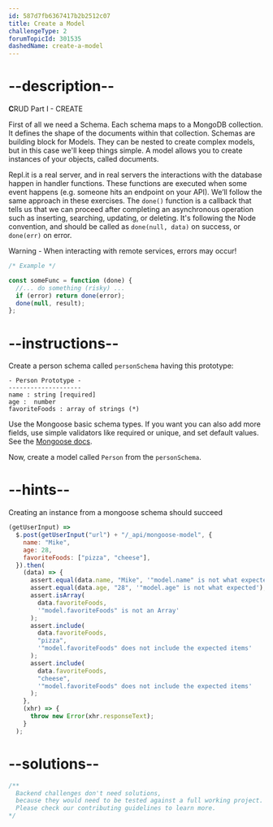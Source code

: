 ```yaml
---
id: 587d7fb6367417b2b2512c07
title: Create a Model
challengeType: 2
forumTopicId: 301535
dashedName: create-a-model
---
```


# --description--

**C**RUD Part I - CREATE

First of all we need a Schema. Each schema maps to a MongoDB collection. It defines the shape of the documents within that collection. Schemas are building block for Models. They can be nested to create complex models, but in this case we'll keep things simple. A model allows you to create instances of your objects, called documents.

Repl.it is a real server, and in real servers the interactions with the database happen in handler functions. These functions are executed when some event happens (e.g. someone hits an endpoint on your API). We’ll follow the same approach in these exercises. The `done()` function is a callback that tells us that we can proceed after completing an asynchronous operation such as inserting, searching, updating, or deleting. It's following the Node convention, and should be called as `done(null, data)` on success, or `done(err)` on error.

Warning - When interacting with remote services, errors may occur!

```js
/* Example */

const someFunc = function (done) {
  //... do something (risky) ...
  if (error) return done(error);
  done(null, result);
};
```

# --instructions--

Create a person schema called `personSchema` having this prototype:

```markup
- Person Prototype -
--------------------
name : string [required]
age :  number
favoriteFoods : array of strings (*)
```

Use the Mongoose basic schema types. If you want you can also add more fields, use simple validators like required or unique, and set default values. See the [Mongoose docs](http://mongoosejs.com/docs/guide.html).

Now, create a model called `Person` from the `personSchema`.

# --hints--

Creating an instance from a mongoose schema should succeed

```js
(getUserInput) =>
  $.post(getUserInput("url") + "/_api/mongoose-model", {
    name: "Mike",
    age: 28,
    favoriteFoods: ["pizza", "cheese"],
  }).then(
    (data) => {
      assert.equal(data.name, "Mike", '"model.name" is not what expected');
      assert.equal(data.age, "28", '"model.age" is not what expected');
      assert.isArray(
        data.favoriteFoods,
        '"model.favoriteFoods" is not an Array'
      );
      assert.include(
        data.favoriteFoods,
        "pizza",
        '"model.favoriteFoods" does not include the expected items'
      );
      assert.include(
        data.favoriteFoods,
        "cheese",
        '"model.favoriteFoods" does not include the expected items'
      );
    },
    (xhr) => {
      throw new Error(xhr.responseText);
    }
  );
```

# --solutions--

```js
/**
  Backend challenges don't need solutions, 
  because they would need to be tested against a full working project. 
  Please check our contributing guidelines to learn more.
*/
```
